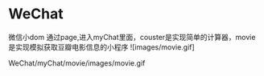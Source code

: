 # WeChat
微信小dom
通过page,进入myChat里面，couster是实现简单的计算器，movie是实现模拟获取豆瓣电影信息的小程序
![images/movie.gif]

WeChat/myChat/movie/images/movie.gif
